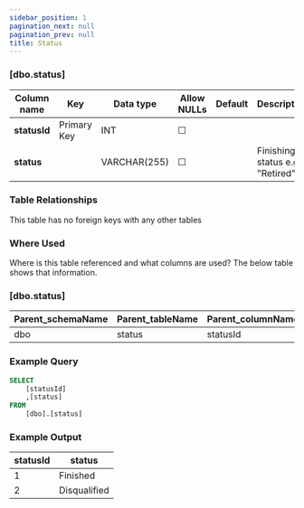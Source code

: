 ```yaml
---
sidebar_position: 1
pagination_next: null
pagination_prev: null
title: Status
---
```


### [dbo.status]
| Column name | Key | Data type | Allow NULLs | Default | Description |
| ------- | ------- | ------- | ------- | ------- | ------- |
| **statusId** |  Primary Key | INT | ☐ |  |  | 
| **status** |  | VARCHAR(255) | ☐ |  | Finishing status e.g. "Retired" | 

### Table Relationships

This table has no foreign keys with any other tables

### Where Used
Where is this table referenced and what columns are used? The below table shows that information.

### [dbo.status]
| Parent_schemaName | Parent_tableName | Parent_columnName | Schema | table | column | constraint_name |
| ------- | ------- | ------- | ------- | ------- | ------- | ------- |
| dbo | status | statusId | dbo | results | statusId | FK_Results_StatusID | 

### Example Query

```sql
SELECT 
	[statusId]
    ,[status]
FROM 
	[dbo].[status]
```

### Example Output

|**statusId**|**status**|  
|---|---| 
|1|Finished| 
|2|Disqualified| 